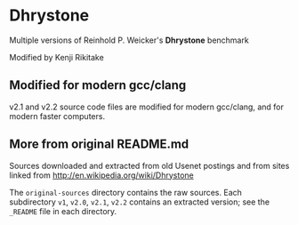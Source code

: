 # Dhrystone

Multiple versions of Reinhold P. Weicker's **Dhrystone** benchmark

Modified by Kenji Rikitake

## Modified for modern gcc/clang

v2.1 and v2.2 source code files are modified for modern gcc/clang, and for modern faster computers.

## More from original README.md

Sources downloaded and extracted from old Usenet postings and from
sites linked from http://en.wikipedia.org/wiki/Dhrystone

The `original-sources` directory contains the raw sources.  Each
subdirectory `v1`, `v2.0`, `v2.1`, `v2.2` contains an extracted
version; see the `_README` file in each directory.
